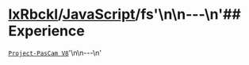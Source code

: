 # [lxRbckl](https://github.com/lxRbckl/lxRbckl/tree/main)/[JavaScript](https://github.com/lxRbckl/lxRbckl/tree/main/JavaScript)/fs'\n\n---\n'## Experience
[`Project-PasCam V8`](https://github.com/lxRbckl/Project-PasCam/blob/V8/README.md)'\n\n---\n'